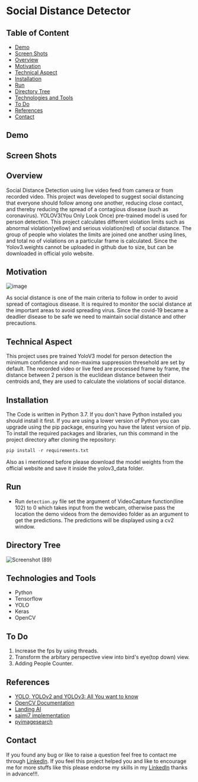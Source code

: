 # Social Distance Detector
## Table of Content
- [Demo](#demo)
- [Screen Shots](#screen-shots)
- [Overview](#overview)
- [Motivation](#motivation)
- [Technical Aspect](#technical-aspect)
- [Installation](#installation)
- [Run](#run)
- [Directory Tree](#directory-tree)
- [Technologies and Tools](#technologies-and-tools)
- [To Do](#to-do)
- [References](#references)
- [Contact](#contact)
## Demo
## Screen Shots
## Overview
Social Distance Detection using live video feed from camera or from recorded video. This project was developed to suggest social distancing that everyone should follow among one another, reducing close contact, and thereby reducing the spread of a contagious disease (such as coronavirus). YOLOV3(You Only Look Once) pre-trained model is used for person detection. This project calculates different violation limits such as abnormal violation(yellow) and serious violation(red) of social distance. The group of people who violates the limits are joined one another using lines, and total no of violations on a particular frame is calculated. Since the Yolov3.weights cannot be uploaded in github due to size, but can be downloaded in official yolo website.
## Motivation
![image](https://user-images.githubusercontent.com/49152921/119272523-f7ab2d80-bc23-11eb-9931-8ab95556544b.png)

As social distance is one of the main criteria to follow in order to avoid spread of contagious disease. It is required to monitor the social distance at the important areas to avoid spreading virus. Since the covid-19 became a deadlier disease to be safe we need to maintain social distance and other precautions.
## Technical Aspect
This project uses pre trained YoloV3 model for person detection the minimum confidence and non-maxima suppression thresehold are set by default. The recorded video or live feed are processed frame by frame, the distance between 2 person is the euclidean distance between their centroids and, they are used to calculate the violations of social distance. 
## Installation
The Code is written in Python 3.7. If you don't have Python installed you should install it first. If you are using a lower version of Python you can upgrade using the pip package, ensuring you have the latest version of pip. To install the required packages and libraries, run this command in the project directory after cloning the repository:
```python
pip install -r requirements.txt
```
Also as i mentioned before please download the model weights from the official website and save it inside the yolov3_data folder.
## Run
- Run ```detection.py``` file set the argument of VideoCapture function(line 102) to 0 which takes input from the webcam, otherwise pass the location the demo videos from the demovideo folder as an argument to get the predictions. The predictions will be displayed using a cv2 window.
## Directory Tree
![Screenshot (89)](https://user-images.githubusercontent.com/49152921/119271834-edd3fb00-bc20-11eb-9d8b-43231ff6d7ff.png)

## Technologies and Tools
- Python
- Tensorflow
- YOLO
- Keras
- OpenCV
## To Do
1. Increase the fps by using threads.
2. Transform the arbitary perspective view into bird's eye(top down) view.
3. Adding People Counter.
## References
- [YOLO, YOLOv2 and YOLOv3: All You want to know](https://amrokamal-47691.medium.com/yolo-yolov2-and-yolov3-all-you-want-to-know-7e3e92dc4899#:~:text=YOLOv3%20uses%20a%20new%20network,has%20some%20short%20cut%20connections.&text=After%20training%20on%20classification%20the,is%20removed%20from%20Darknet%2D53.)
- [OpenCV Documentation](https://docs.opencv.org/3.4/db/d30/classcv_1_1dnn_1_1Net.html#a5e74adacffd6aa53d56046581de7fcbd)
- [Landing AI](https://landing.ai/landing-ai-creates-an-ai-tool-to-help-customers-monitor-social-distancing-in-the-workplace/)
- [saimj7 implementation](https://github.com/saimj7/Social-Distancing-Detection-in-Real-Time)
- [pyimagesearch](https://www.pyimagesearch.com/2020/06/01/opencv-social-distancing-detector/)
## Contact
If you found any bug or like to raise a question feel free to contact me through [LinkedIn](https://www.linkedin.com/in/kirushikesh-d-b-10a75a169/). If you feel this project helped you and like to encourage me for more stuffs like this please endorse my skills in my [LinkedIn](https://www.linkedin.com/in/kirushikesh-d-b-10a75a169/) thanks in advance!!!.
